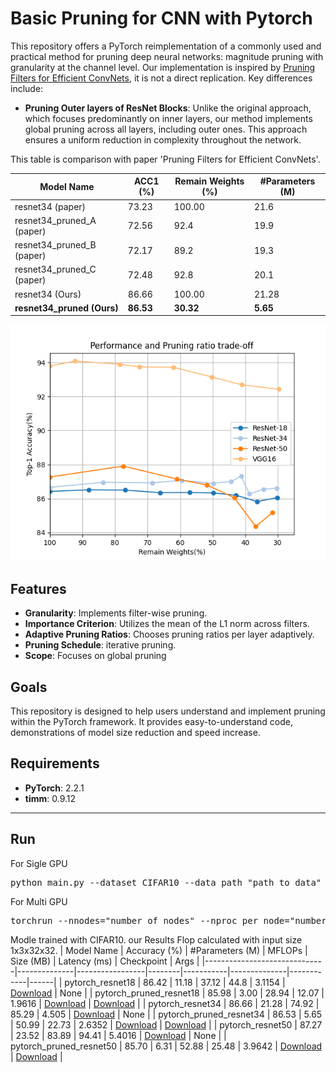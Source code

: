 # Basic Pruning for CNN with Pytorch
This repository offers a PyTorch reimplementation of a commonly used and practical method for pruning deep neural networks: magnitude pruning with granularity at the channel level. Our implementation is inspired by [Pruning Filters for Efficient ConvNets](https://arxiv.org/abs/1608.08710), it is not a direct replication. Key differences include:

- **Pruning Outer layers of ResNet Blocks**: Unlike the original approach, which focuses predominantly on inner layers, our method implements global pruning across all layers, including outer ones. This approach ensures a uniform reduction in complexity throughout the network.

This table is comparison with paper 'Pruning Filters for Efficient ConvNets'.

| Model Name                    | ACC1 (%) | Remain Weights (%) | #Parameters (M) |
|-------------------------------|----------|--------------------|-----------------|
| resnet34 (paper)                     | 73.23    | 100.00             | 21.6            |
| resnet34_pruned_A (paper)             | 72.56    | 92.4               | 19.9            |
| resnet34_pruned_B (paper)            | 72.17    | 89.2               | 19.3            |
| resnet34_pruned_C (paper)            | 72.48    | 92.8               | 20.1            |
| resnet34 (Ours)               | 86.66    | 100.00             | 21.28           |
| **resnet34_pruned (Ours)**    | **86.53**| **30.32**          | **5.65**        |



![Example Image](/images/acc_prune_trade_off.png "Example Image Titl")

## Features
- **Granularity**: Implements filter-wise pruning.
- **Importance Criterion**: Utilizes the mean of the L1 norm across filters.
- **Adaptive Pruning Ratios**: Chooses pruning ratios per layer adaptively.
- **Pruning Schedule**: iterative pruning.
- **Scope**: Focuses on global pruning 

## Goals
This repository is designed to help users understand and implement pruning within the PyTorch framework. It provides easy-to-understand code, demonstrations of model size reduction and speed increase.

## Requirements
- **PyTorch**: 2.2.1
- **timm**: 0.9.12

____________________________________________________________________________________________
## Run

For Sigle GPU
<pre>
python main.py --dataset CIFAR10 --data_path "path_to_data" --pretrained "path_to_pretrained_model" --device cuda --model resnet18 --pruning_ratio 0.7 --per_iter_pruning_ratio 0.05 --min_ratio 0.01
</pre>

  
For Multi GPU
<pre>
torchrun --nnodes="number_of_nodes" --nproc_per_node="number_of_processes_per_node" main.py --dataset "CIFAR10 CIFAR... " --data_path "path_to_data" --pretrained "path_to_pretrained_model" --device cuda --model vgg16 --distributed 
</pre>


Modle trained with CIFAR10. our Results Flop calculated with input size 1x3x32x32.
| Model Name                   | Accuracy (%) | #Parameters (M) | MFLOPs | Size (MB) | Latency (ms) | Checkpoint | Args |
|------------------------------|--------------|-----------------|--------|-----------|--------------|------------|------|
| pytorch_resnet18             | 86.42        | 11.18           | 37.12  | 44.8      | 3.1154       | [Download](https://drive.google.com/file/d/1iR6WdiGQ1ceWspa_jppUvklgK39k13NH/view?usp=sharing) |  None    |
| pytorch_pruned_resnet18      | 85.98        | 3.00            | 28.94  | 12.07     | 1.9616       | [Download](https://drive.google.com/file/d/1Gz0sbNiMQhzRJ7GmypVDSJ7sCvsg8-h0/view?usp=sharing) | [Download](https://drive.google.com/file/d/1my4jlBBzItb1noBnwAehYnQUotnlCypo/view?usp=sharing)  |
| pytorch_resnet34             | 86.66        | 21.28           | 74.92  | 85.29     | 4.505        | [Download](https://drive.google.com/file/d/1_eipZl72oBA0vBYIVwNoX1IZj5HHWk_U/view?usp=sharing) |  None  |
| pytorch_pruned_resnet34      | 86.53        | 5.65            | 50.99  | 22.73     | 2.6352       | [Download](https://drive.google.com/file/d/1EDMLssNLoS3Nz5NEqouHER04TiiAz9Xo/view?usp=sharing) |   [Download](https://drive.google.com/file/d/1mmaQ7hxKyD9bz_44sp4MV4xgaa9FvH02/view?usp=sharing)    |
| pytorch_resnet50             | 87.27        | 23.52           | 83.89  | 94.41     | 5.4016       | [Download](https://drive.google.com/file/d/12UjAI5H0haUCt-JBoQO77ADMfTbdIfGh/view?usp=sharing) |  None   |
| pytorch_pruned_resnet50      | 85.70        | 6.31            | 52.88  | 25.48     | 3.9642       | [Download](https://drive.google.com/file/d/1r5TXTT_3_u8wF-e13g2PmXcFpSkniJtN/view?usp=sharing) |   [Download](https://drive.google.com/file/d/1D71iP-Euhgszu1C5eBkfd0Rr14ShpJDY/view?usp=sharing)    |



